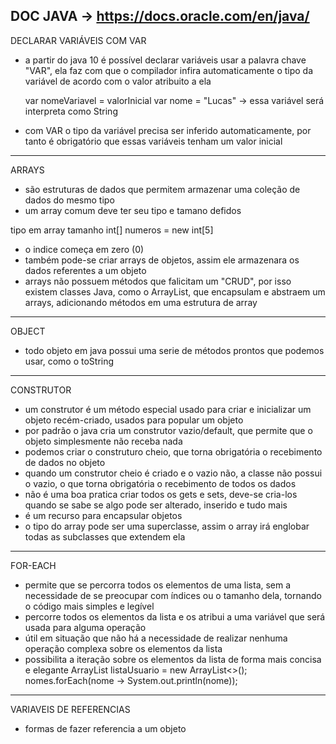 DOC JAVA -> https://docs.oracle.com/en/java/
------------------------------------------------------------------------------------------------------------------------
DECLARAR VARIÁVEIS COM VAR
 
 - a partir do java 10 é possível declarar variáveis usar a palavra chave "VAR", ela faz com que o compilador infira
    automaticamente o tipo da variável de acordo com o valor atribuito a ela

    var nomeVariavel = valorInicial
    var nome = "Lucas" -> essa variável será interpreta como String

 - com VAR o tipo da variável precisa ser inferido automaticamente, por tanto é obrigatório que essas variáveis tenham
    um valor inicial
------------------------------------------------------------------------------------------------------------------------
 ARRAYS
 
 - são estruturas de dados que permitem armazenar uma coleção de dados do mesmo tipo
 - um array comum deve ter seu tipo e tamano defidos

  tipo em array          tamanho
    int[] numeros = new int[5]

 - o indice começa em zero (0)
 - também pode-se criar arrays de objetos, assim ele armazenara os dados referentes a um objeto
 - arrays não possuem métodos que falicitam um "CRUD", por isso existem classes Java, como o ArrayList, que encapsulam
    e abstraem um arrays, adicionando métodos em uma estrutura de array
------------------------------------------------------------------------------------------------------------------------
OBJECT

- todo objeto em java possui uma serie de métodos prontos que podemos usar, como o toString
------------------------------------------------------------------------------------------------------------------------
CONSTRUTOR

- um construtor é um método especial usado para criar e inicializar um objeto recém-criado, usados para popular um objeto
- por padrão o java cria um construtor vazio/default, que permite que o objeto simplesmente não receba nada
- podemos criar o construturo cheio, que torna obrigatória o recebimento de dados no objeto
- quando um construtor cheio é criado e o vazio não, a classe não possui o vazio, o que torna obrigatória o recebimento de todos os dados
- não é uma boa pratica criar todos os gets e sets, deve-se cria-los quando se sabe se algo pode ser alterado, inserido e tudo mais
- é um recurso para encapsular objetos
- o tipo do array pode ser uma superclasse, assim o array irá englobar todas as subclasses que extendem ela
------------------------------------------------------------------------------------------------------------------------
FOR-EACH

- permite que se percorra todos os elementos de uma lista, sem a necessidade de se preocupar com índices ou o tamanho dela, tornando o código mais simples e legível
- percorre todos os elementos da lista e os atribui a uma variável que será usada para alguma operação
- útil em situação que não há a necessidade de realizar nenhuma operação complexa sobre os elementos da lista
- possibilita a iteração sobre os elementos da lista de forma mais concisa e elegante
  ArrayList<Trabalho> listaUsuario = new ArrayList<>();
  nomes.forEach(nome -> System.out.println(nome));
------------------------------------------------------------------------------------------------------------------------
VARIAVEIS DE REFERENCIAS
- formas de fazer referencia a um objeto
